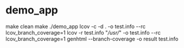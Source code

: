 # demo_app

make clean
make
./demo_app
lcov -c -d . -o test.info --rc lcov_branch_coverage=1
lcov -r test.info "*/usr/*" -o test.info --rc lcov_branch_coverage=1
genhtml --branch-coverage -o result test.info
